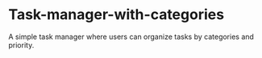 # Task-manager-with-categories
A simple task manager where users can organize tasks by categories and priority.
